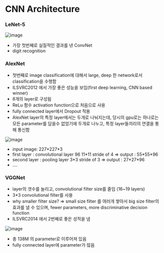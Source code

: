 # CNN Architecture

### LeNet-5
![image](https://user-images.githubusercontent.com/48700102/116843218-3f88f700-ac1a-11eb-87e0-7c9a05a3a941.png)

- 가장 첫번째로 실질적인 결과를 낸 ConvNet
- digit recognition



### AlexNet

- 첫번째로 image classification에 대해서 large, deep 한  network로서 classification을 수행함
- ILSVRC2012 에서 가장 좋은 성능을 보임(first deep learning, CNN based winner)
- 8개의 layer로 구성됨
- ReLu 함수 activation function으로 처음으로 사용
- fully connected layer에서 Dropout 적용
- AlexNet layer의 특정 layer에서는 두개로 나눠지는데, 당시의 gpu로는 하나로는 모든 parameter를 담을수 없었기에 두개로 나누고, 특정 layer들끼리의 연결을 통해 통신함

![image](https://user-images.githubusercontent.com/48700102/116843585-58de7300-ac1b-11eb-9881-2cc453903b9c.png)
- input image: 227\*227\*3
- first layer : convolutional layer 96 11\*11 stride of 4 => output : 55\*55\*96
- second layer : pooling layer 3\*3 stride of 3 => output : 27\*27\*96
- ....



### VGGNet
- layer의 갯수를 늘리고, convolutional filter size를 줄임 (16~19 layers)
- 3*3 convolutional filter를 사용
- why smaller filter size? => small size filter 를 여러개 쌓아서 big size filter의 효과를 낼 수 있으며, fewer parameters, more discriminative decision function
- ILSVRC2014 에서 2번째로 좋은 성적을 냄


![image](https://user-images.githubusercontent.com/48700102/116844093-000fda00-ac1d-11eb-9623-1a23d61d796b.png)
- 총 138M 의 parameter로 이루어져 있음
- fully connected layer에 parameter가 많음
















